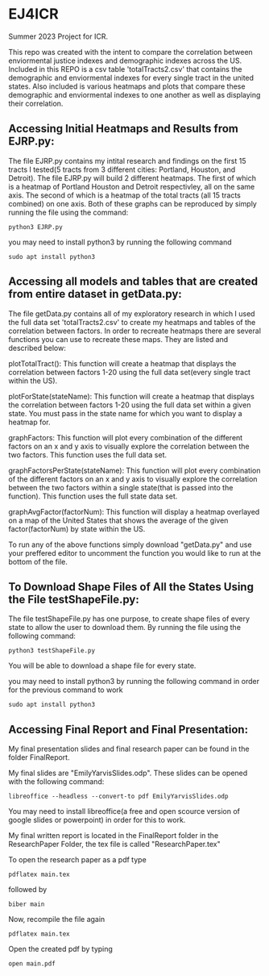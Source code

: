 # EJ4ICR

Summer 2023 Project for ICR.

This repo was created with the intent to compare the correlation between enviormental justice indexes and demographic indexes across the US. Included in this REPO is a csv table 'totalTracts2.csv' that contains the demographic and enviormental indexes for every single tract in the united states. Also included is various heatmaps and plots that compare these demographic and enviormental indexes to one another as well as displaying their correlation.




## Accessing Initial Heatmaps and Results from EJRP.py:

The file EJRP.py contains my intital research and findings on the first 15 tracts I tested(5 tracts from 3 different cities: Portland, Houston, and Detroit). The file EJRP.py will build 2 different heatmaps. The first of which is a heatmap of Portland Houston and Detroit respectivley, all on the same axis. The second of which is a heatmap of the total tracts (all 15 tracts combined) on one axis. Both of these graphs can be reproduced by simply running the file using the command:

```python3 EJRP.py```

you may need to install python3 by running the following command

```sudo apt install python3```


## Accessing all models and tables that are created from entire dataset in getData.py:

The file getData.py contains all of my exploratory research in which I used the full data set 'totalTracts2.csv' to create my heatmaps and tables of the correlation between factors. In order to recreate heatmaps there are several functions you can use to recreate these maps. They are listed and described below:

plotTotalTract(): This function will create a heatmap that displays the correlation between factors 1-20 using the full data set(every single tract within the US).
    
plotForState(stateName): This function will create a heatmap that displays the correlation between factors 1-20 using the full data set within a given state. You must pass in the state name for which you want to display a heatmap for.
    
graphFactors: This function will plot every combination of the different factors on an x and y axis to visually explore the correlation between the two factors. This function uses the full data set.

graphFactorsPerState(stateName): This function will plot every combination of the different factors on an x and y axis to visually explore the correlation between the two factors within a single state(that is passed into the function). This function uses the full state data set.

graphAvgFactor(factorNum): This function will display a heatmap overlayed on a map of the United States that shows the average of the given factor(factorNum) by state within the US.
   

To run any of the above functions simply download "getData.py" and use your preffered editor to uncomment the function you would like to run at the bottom of the file. 

## To Download Shape Files of All the States Using the File testShapeFile.py:

The file testShapeFile.py has one purpose, to create shape files of every state to allow the user to download them. By running the file using the following command:

```python3 testShapeFile.py```

You will be able to download a shape file for every state.

you may need to install python3 by running the following command in order for the previous command to work

```sudo apt install python3```



## Accessing Final Report and Final Presentation:

My final presentation slides and final research paper can be found in the folder FinalReport. 



My final slides are "EmilyYarvisSlides.odp". These slides can be opened with the following command:

```libreoffice --headless --convert-to pdf EmilyYarvisSlides.odp```

You may need to install libreoffice(a free and open scource version of google slides or powerpoint) in order for this to work. 

My final written report is located in the FinalReport folder in the ResearchPaper Folder, the tex file is called "ResearchPaper.tex"

To open the research paper as a pdf type

```pdflatex main.tex```

followed by

``biber main``

Now, recompile the file again

```pdflatex main.tex```

Open the created pdf by typing

```open main.pdf```

